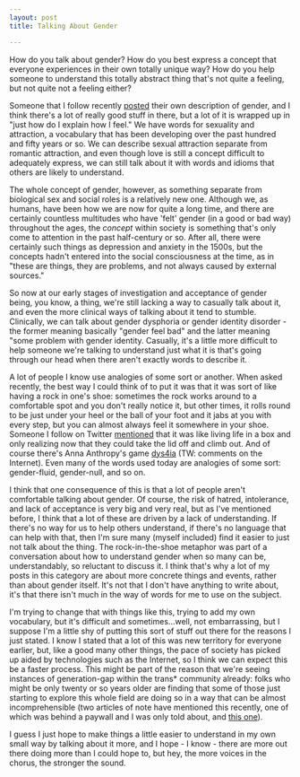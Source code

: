 ```yaml
---
layout: post
title: Talking About Gender

---
```


How do you talk about gender?  How do you best express a concept that everyone experiences in their own totally unique way?  How do you help someone to understand this totally abstract thing that's not quite a feeling, but not quite not a feeling either?

Someone that I follow recently [posted](http://lexyeevee.tumblr.com/post/48186206336/gender) their own description of gender, and I think there's a lot of really good stuff in there, but a lot of it is wrapped up in "just how do I explain how I feel."  We have words for sexuality and attraction, a vocabulary that has been developing over the past hundred and fifty years or so.  We can describe sexual attraction separate from romantic attraction, and even though love is still a concept difficult to adequately express, we can still talk about it with words and idioms that others are likely to understand.

The whole concept of gender, however, as something separate from biological sex and social roles is a relatively new one.  Although we, as humans, have been how we are now for quite a long time, and there are certainly countless multitudes who have 'felt' gender (in a good or bad way) throughout the ages, the *concept* within society is something that's only come to attention in the past half-century or so.  After all, there were certainly such things as depression and anxiety in the 1500s, but the concepts hadn't entered into the social consciousness at the time, as in "these are things, they are problems, and not always caused by external sources."

So now at our early stages of investigation and acceptance of gender being, you know, a thing, we're still lacking a way to casually talk about it, and even the more clinical ways of talking about it tend to stumble.  Clinically, we can talk about gender dysphoria or gender identity disorder - the former meaning basically "gender feel bad" and the latter meaning "some problem with gender identity.  Casually, it's a little more difficult to help someone we're talking to understand just what it is that's going through our head when there aren't exactly words to describe it.

A lot of people I know use analogies of some sort or another.  When asked recently, the best way I could think of to put it was that it was sort of like having a rock in one's shoe: sometimes the rock works around to a comfortable spot and you don't really notice it, but other times, it rolls round to be just under your heel or the ball of your foot and it jabs at you with every step, but you can almost always feel it somewhere in your shoe.  Someone I follow on Twitter [mentioned](https://twitter.com/TransTimesUK/status/327807801319624704) that it was like living life in a box and only realizing now that they could take the lid off and climb out.  And of course there's Anna Anthropy's game [dys4ia](http://www.newgrounds.com/portal/view/591565) (TW: comments on the Internet).  Even many of the words used today are analogies of some sort: gender-fluid, gender-null, and so on.

I think that one consequence of this is that a lot of people aren't comfortable talking about gender.  Of course, the risk of hatred, intolerance, and lack of acceptance is very big and very real, but as I've mentioned before, I think that a lot of these are driven by a lack of understanding.  If there's no way for us to help others understand, if there's no language that can help with that, then I'm sure many (myself included) find it easier to just not talk about the thing.  The rock-in-the-shoe metaphor was part of a conversation about how to understand gender when so many can be, understandably, so reluctant to discuss it.  I think that's why a lot of my posts in this category are about more concrete things and events, rather than about gender itself.  It's not that I don't have anything to write about, it's that there isn't much in the way of words for me to use on the subject.

I'm trying to change that with things like this, trying to add my own vocabulary, but it's difficult and sometimes...well, not embarrassing, but I suppose I'm a little shy of putting this sort of stuff out there for the reasons I just stated.  I know I stated that a lot of this was new territory for everyone earlier, but, like a good many other things, the pace of society has picked up aided by technologies such as the Internet, so I think we can expect this be a faster process.  This might be part of the reason that we're seeing instances of generation-gap within the trans\* community already: folks who might be only twenty or so years older are finding that some of those just starting to explore this whole field are doing so in a way that can be almost incomprehensible (two articles of note have mentioned this recently, one of which was behind a paywall and I was only told about, and [this one](http://www.advocate.com/commentary/riki-wilchins/2012/12/06/transgender-dinosaurs-and-rise-genderqueers)).

I guess I just hope to make things a little easier to understand in my own small way by talking about it more, and I hope - I know - there are more out there doing more than I could hope to, but hey, the more voices in the chorus, the stronger the sound.
